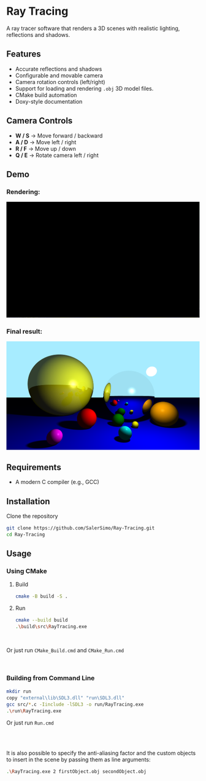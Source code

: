 # Ray Tracing

A ray tracer software that renders a 3D scenes with realistic lighting, reflections and shadows.

## Features
- Accurate reflections and shadows
- Configurable and movable camera
- Camera rotation controls (left/right)
- Support for loading and rendering `.obj` 3D model files.
- CMake build automation
- Doxy-style documentation

## Camera Controls
- **W / S** → Move forward / backward
- **A / D** → Move left / right
- **R / F** → Move up / down
- **Q / E** → Rotate camera left / right

## Demo
### Rendering:
![demo-gif](./assets/demo-gif.gif)

### Final result:
![demo-img](./assets/demo-img.png)

## Requirements
- A modern C compiler (e.g., GCC)

## Installation
Clone the repository
```bash
git clone https://github.com/SalerSimo/Ray-Tracing.git
cd Ray-Tracing
```

## Usage

### Using CMake
1. Build
    ```bash
    cmake -B build -S .
    ```

2. Run
    ```bash
    cmake --build build
    .\build\src\RayTracing.exe
    ```
<br>

Or just run `CMake_Build.cmd` and `CMake_Run.cmd`

<br>

### Building from Command Line

```bash
mkdir run
copy "external\lib\SDL3.dll" "run\SDL3.dll"
gcc src/*.c -Iinclude -lSDL3 -o run/RayTracing.exe
.\run\RayTracing.exe
```

Or just run `Run.cmd`

<br><br>

It is also possible to specify the anti-aliasing factor and the custom objects to insert in the scene by passing them as line arguments:

```bash
.\RayTracing.exe 2 firstObject.obj secondObject.obj
```
